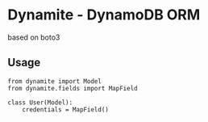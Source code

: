 # Dynamite - DynamoDB ORM

based on boto3

## Usage

```
from dynamite import Model
from dynamite.fields import MapField

class User(Model):
    credentials = MapField()

```
